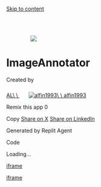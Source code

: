 [Skip to content](https://replit.com/@alfin1993/ImageAnnotator#main-content)

![](data:image/svg+xml,%3csvg%20xmlns=%27http://www.w3.org/2000/svg%27%20version=%271.1%27%20width=%2764%27%20height=%2764%27/%3e)![](https://replit.com/@alfin1993/format=auto/https://storage.googleapis.com/replit/images/1749693248203_8600300700568691036deda2a1cde879.png)

# ImageAnnotator

Created by

[AL\\
\\
![](data:image/svg+xml,%3csvg%20xmlns=%27http://www.w3.org/2000/svg%27%20version=%271.1%27%20width=%2724%27%20height=%2724%27/%3e)![alfin1993](https://www.gravatar.com/avatar/b1c78ae6d02e137bcfa715014cbfdc93?d=blank&s=256)\\
\\
alfin1993](https://replit.com/@alfin1993)

Remix this app
0

Copy
[Share on X](https://twitter.com/intent/tweet?text=Check+out+what+I+built+on+Replit%21&url=https%3A%2F%2Freplit.com%2F%40alfin1993%2FImageAnnotator) [Share on LinkedIn](https://linkedin.com/sharing/share-offsite?text=Check+out+what+I+built+on+Replit%21&url=https%3A%2F%2Freplit.com%2F%40alfin1993%2FImageAnnotator)

Generated by Replit Agent

Code

Loading...

[iframe](https://js.stripe.com/v3/controller-with-preconnect-ae118d0829904d53c6f468d221df4771.html#__shared_params__[version]=acacia&apiKey=pk_live_515YpNsJAmnYVOvfnsBqRdATWS6SzbNAslOz1z2tujdKuvRMDAwWMeFXp6dJL1YKRrQjB0WAp0UDGwlFYL7hxw7Fc00QkfxBFsL&apiVersion=2025-01-27.acacia&stripeJsId=b20646e9-d923-4f1b-bc8a-040d17bbde11&firstStripeInstanceCreatedLatency=30&controllerCount=1&isCheckout=false&stripeJsLoadTime=1749705574250&manualBrowserDeprecationRollout=false&mids[guid]=NA&mids[muid]=NA&mids[sid]=NA&referrer=https%3A%2F%2Freplit.com%2F%40alfin1993%2FImageAnnotator&controllerId=__privateStripeController8131)

[iframe](https://www.google.com/recaptcha/enterprise/anchor?ar=1&k=6LdqhwwoAAAAAFPdw8jCuvY3PaHQItGj3RzOS4fW&co=aHR0cHM6Ly9yZXBsaXQuY29tOjQ0Mw..&hl=en&v=GUGrl5YkSwpBsxsF3eY665Ye&size=invisible&cb=tqwvmckmjsl6)